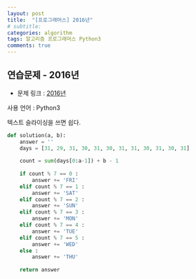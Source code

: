 ```yaml
---
layout: post
title:  "[프로그래머스] 2016년"
# subtitle: 
categories: algorithm
tags: 알고리즘 프로그래머스 Python3
comments: true
---
```


## 연습문제 - 2016년

* 문제 링크 : [2016년](https://programmers.co.kr/learn/courses/30/lessons/12901)

사용 언어 : Python3

텍스트 슬라이싱을 쓰면 쉽다.

```python
def solution(a, b):
    answer = ''
    days = [31, 29, 31, 30, 31, 30, 31, 31, 30, 31, 30, 31]
    
    count = sum(days[0:a-1]) + b - 1
    
    if count % 7 == 0 :
        answer += 'FRI'
    elif count % 7 == 1 :
        answer += 'SAT'
    elif count % 7 == 2 :
        answer += 'SUN'
    elif count % 7 == 3 :
        answer += 'MON'
    elif count % 7 == 4 :
        answer += 'TUE'
    elif count % 7 == 5 :
        answer += 'WED'
    else :
        answer += 'THU'
        
    return answer
```